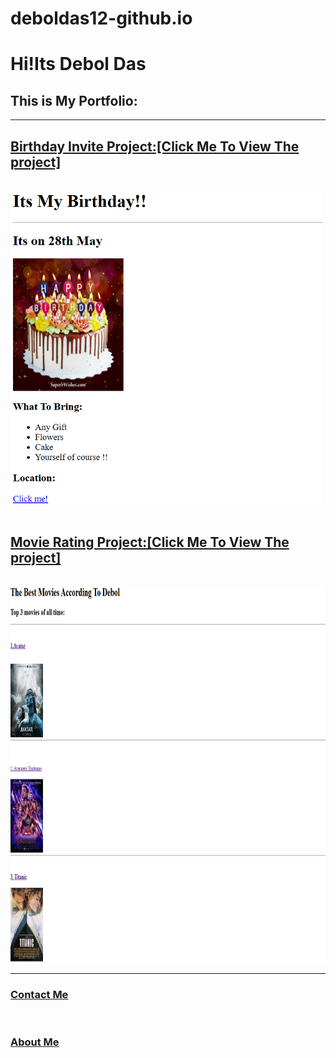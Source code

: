 # deboldas12-github.io
<!-- TODO 1: Create the HTML Boilerplate -->
 <!DOCTYPE html>
 <html lang="en">
 <head>
    <meta charset="UTF-8">
    <meta name="viewport" content="width=device-width, initial-scale=1.0">
    <title>My Portfolo</title>
 </head>
 <body>
   <h1>Hi!Its Debol Das</h1>
   <h2>This is My Portfolio:</h2>
   <hr>
<a href="./public/birthday-invite.html">
   <h2>Birthday Invite Project:[Click Me To View The project]</h2>
</a>
<br>
<img src="./assets/images/Birthday Project.png" alt="My Birthday invite Project photo" height="500" width="500">
<br>
<br>
<a href="./public/movie-ranking.html">
   <h2>Movie Rating Project:[Click Me To View The project]</h2>
</a>
<br>
<img src="./assets/images/Movie Rating.png" alt="My Movie Rating Project photo" height="600" width="700">
<br>
<hr>
<a href="./public/contact.html">
   <h3>Contact Me</h3>
</a>
<br>
<a href="./public/about.html">
   <h3>
      About Me
   </h3>
</a>
 </body>
